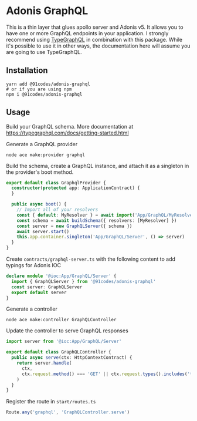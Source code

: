 # Adonis GraphQL

This is a thin layer that glues apollo server and Adonis v5. It allows you to have one or more GraphQL endpoints in your
application. I strongly recommend using [TypeGraphQL](https://typegraphql.com/) in combination with this package. While
it's possible to use it in other ways, the documentation here will assume you are going to use TypeGraphQL.

## Installation

```shell
yarn add @91codes/adonis-graphql
# or if you are using npm
npm i @91codes/adonis-graphql
```

## Usage

Build your GraphQL schema. More documentation at https://typegraphql.com/docs/getting-started.html

Generate a GraphQL provider

```shell
node ace make:provider graphql
```

Build the schema, create a GraphQL instance, and attach it as a singleton in the provider's boot method.

```ts
export default class GraphqlProvider {
  constructor(protected app: ApplicationContract) {
  }

  public async boot() {
    // Import all of your resolvers
    const { default: MyResolver } = await import('App/GraphQL/MyResolver')
    const schema = await buildSchema({ resolvers: [MyResolver] })
    const server = new GraphQLServer({ schema })
    await server.start()
    this.app.container.singleton('App/GraphQL/Server', () => server)
  }
}
```

Create `contracts/graphql-server.ts` with the following content to add typings for Adonis IOC
```ts
declare module '@ioc:App/GraphQL/Server' {
  import { GraphQLServer } from '@91codes/adonis-graphql'
  const server: GraphQLServer
  export default server
}
```

Generate a controller

```shell
node ace make:controller GraphQLController
```

Update the controller to serve GraphQL responses

```ts
import server from '@ioc:App/GraphQL/Server'

export default class GraphQLController {
  public async serve(ctx: HttpContextContract) {
    return server.handle(
      ctx,
      ctx.request.method() === 'GET' || ctx.request.types().includes('text/html') // Show landing screen in this case
    )
  }
}
```

Register the route in `start/routes.ts`

```ts
Route.any('graphql', 'GraphQLController.serve')
```
